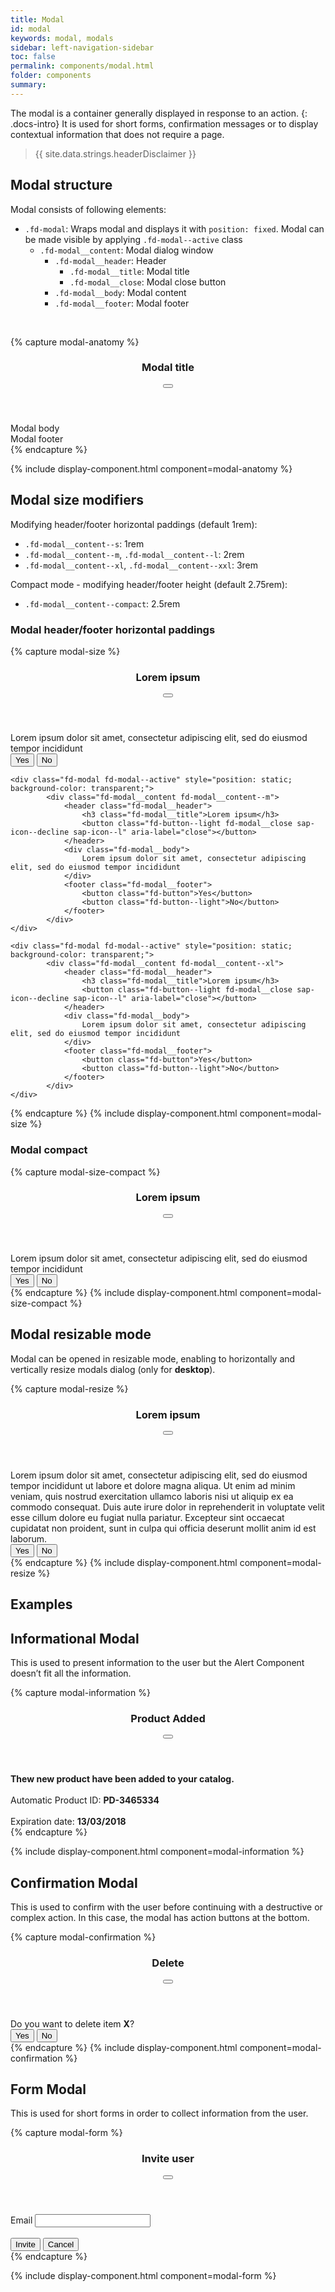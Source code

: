 ```yaml
---
title: Modal
id: modal
keywords: modal, modals
sidebar: left-navigation-sidebar
toc: false
permalink: components/modal.html
folder: components
summary:
---
```


The modal is a container generally displayed in response to an action.
{: .docs-intro}
It is used for short forms, confirmation messages or to display contextual information that does not require a page.

> {{ site.data.strings.headerDisclaimer }}

## Modal structure
Modal consists of following elements:
<ul>
    <li><code>.fd-modal</code>: Wraps modal and displays it with <code>position: fixed</code>. Modal can be made visible by applying <code style="white-space:nowrap;">.fd-modal--active</code> class
        <ul>
            <li><code>.fd-modal__content</code>: Modal dialog window
                <ul>
                    <li><code>.fd-modal__header</code>: Header
                        <ul>
                            <li><code>.fd-modal__title</code>: Modal title</li>
                            <li><code>.fd-modal__close</code>: Modal close button</li> 
                        </ul>
                    </li>
                    <li><code>.fd-modal__body</code>: Modal content</li>
                    <li><code>.fd-modal__footer</code>: Modal footer</li>
                </ul>
            </li>
        </ul>
    </li>
</ul>

<br>

{% capture modal-anatomy %}
    <div class="fd-modal fd-modal--active" style="position: static; background-color: transparent;">
        <div class="fd-modal__content">
            <header class="fd-modal__header">
                <h3 class="fd-modal__title">Modal title</h3>
                <button class="fd-button--light fd-modal__close sap-icon--decline sap-icon--l" aria-label="close"></button>
            </header>
            <div class="fd-modal__body">
                Modal body
            </div>
            <footer class="fd-modal__footer">
                Modal footer
            </footer>
        </div>
    </div>
{% endcapture %}

{% include display-component.html component=modal-anatomy %}


## Modal size modifiers
Modifying header/footer horizontal paddings (default 1rem):
<ul>
    <li><code>.fd-modal__content--s</code>: 1rem</li>
    <li><code>.fd-modal__content--m</code>, <code>.fd-modal__content--l</code>: 2rem</li>
    <li><code>.fd-modal__content--xl</code>, <code>.fd-modal__content--xxl</code>: 3rem</li>
</ul>

Compact mode - modifying header/footer height (default 2.75rem):
<ul>
    <li><code>.fd-modal__content--compact</code>: 2.5rem</li>
</ul>


### Modal header/footer horizontal paddings
{% capture modal-size %}
    <div class="fd-modal fd-modal--active" style="position: static; background-color: transparent;">
        <div class="fd-modal__content fd-modal__content--s">
            <header class="fd-modal__header">
                <h3 class="fd-modal__title">Lorem ipsum</h3>
                <button class="fd-button--light fd-modal__close sap-icon--decline sap-icon--l" aria-label="close"></button>
            </header>
            <div class="fd-modal__body">
                Lorem ipsum dolor sit amet, consectetur adipiscing elit, sed do eiusmod tempor incididunt
            </div>
            <footer class="fd-modal__footer">
                <button class="fd-button">Yes</button>
                <button class="fd-button--light">No</button>
            </footer>
        </div>
    </div>
    
    <div class="fd-modal fd-modal--active" style="position: static; background-color: transparent;">
            <div class="fd-modal__content fd-modal__content--m">
                <header class="fd-modal__header">
                    <h3 class="fd-modal__title">Lorem ipsum</h3>
                    <button class="fd-button--light fd-modal__close sap-icon--decline sap-icon--l" aria-label="close"></button>
                </header>
                <div class="fd-modal__body">
                    Lorem ipsum dolor sit amet, consectetur adipiscing elit, sed do eiusmod tempor incididunt
                </div>
                <footer class="fd-modal__footer">
                    <button class="fd-button">Yes</button>
                    <button class="fd-button--light">No</button>
                </footer>
            </div>
    </div>
    
    <div class="fd-modal fd-modal--active" style="position: static; background-color: transparent;">
            <div class="fd-modal__content fd-modal__content--xl">
                <header class="fd-modal__header">
                    <h3 class="fd-modal__title">Lorem ipsum</h3>
                    <button class="fd-button--light fd-modal__close sap-icon--decline sap-icon--l" aria-label="close"></button>
                </header>
                <div class="fd-modal__body">
                    Lorem ipsum dolor sit amet, consectetur adipiscing elit, sed do eiusmod tempor incididunt
                </div>
                <footer class="fd-modal__footer">
                    <button class="fd-button">Yes</button>
                    <button class="fd-button--light">No</button>
                </footer>
            </div>
    </div>
        
{% endcapture %}
{% include display-component.html component=modal-size %}

### Modal compact
{% capture modal-size-compact %}
    <div class="fd-modal fd-modal--active" style="position: static; background-color: transparent;">
        <div class="fd-modal__content fd-modal__content--compact">
            <header class="fd-modal__header">
                <h3 class="fd-modal__title">Lorem ipsum</h3>
                <button class="fd-button--light fd-modal__close sap-icon--decline sap-icon--l" aria-label="close"></button>
            </header>
            <div class="fd-modal__body">
                Lorem ipsum dolor sit amet, consectetur adipiscing elit, sed do eiusmod tempor incididunt
            </div>
            <footer class="fd-modal__footer">
                <button class="fd-button">Yes</button>
                <button class="fd-button--light">No</button>
            </footer>
        </div>
    </div>
{% endcapture %}
{% include display-component.html component=modal-size-compact %}

## Modal resizable mode
Modal can be opened in resizable mode, enabling to horizontally and vertically resize modals dialog (only for <b>desktop</b>).

{% capture modal-resize %}
    <div class="fd-modal fd-modal--active" style="position: static; background-color: transparent;">
        <div class="fd-modal__content fd-modal__content--resizable">
            <header class="fd-modal__header">
                <h3 class="fd-modal__title">Lorem ipsum</h3>
                <button class="fd-button--light fd-modal__close sap-icon--decline sap-icon--l" aria-label="close"></button>
            </header>
            <div class="fd-modal__body">
                Lorem ipsum dolor sit amet, consectetur adipiscing elit, sed do eiusmod tempor incididunt ut labore et dolore magna aliqua. Ut enim ad minim veniam, quis nostrud exercitation ullamco laboris nisi ut aliquip ex ea commodo consequat. Duis aute irure dolor in reprehenderit in voluptate velit esse cillum dolore eu fugiat nulla pariatur. Excepteur sint occaecat cupidatat non proident, sunt in culpa qui officia deserunt mollit anim id est laborum.
            </div>
            <footer class="fd-modal__footer">
                <button class="fd-button">Yes</button>
                <button class="fd-button--light">No</button>
            </footer>
        </div>
    </div>
{% endcapture %}
{% include display-component.html component=modal-resize %}



## Examples
## Informational Modal
This is used to present information to the user but the Alert Component doesn’t fit all the information.

{% capture modal-information %}
    <div class="fd-modal fd-modal--active" style="position: static; background-color: transparent;">
        <div class="fd-modal__content" role="document">
            <header class="fd-modal__header">
                <h3 class="fd-modal__title">Product Added</h3>
                <button class="fd-button--light fd-modal__close sap-icon--decline sap-icon--l" aria-label="close"></button>
            </header>
            <div class="fd-modal__body">
                <b>Thew new product have been added to your catalog.</b><br/>
                <br/>
                Automatic Product ID: <b>PD-3465334</b><br/>
                <br/>
                Expiration date: <b>13/03/2018</b><br/>
            </div>
        </div>
    </div>
{% endcapture %}

{% include display-component.html component=modal-information %}

## Confirmation Modal
This is used to confirm with the user before continuing with a destructive or complex action. In this case, the modal has action buttons at the bottom.

{% capture modal-confirmation %}
    <div class="fd-modal fd-modal--active" style="position: static; background-color: transparent;">
        <div class="fd-modal__content" role="document">
            <header class="fd-modal__header">
            <h3 class="fd-modal__title">Delete</h3>
                <button class="fd-button--light fd-modal__close sap-icon--decline sap-icon--l" aria-label="close"></button>
            </header>
            <div class="fd-modal__body">
                Do you want to delete item <b>X</b>?
            </div>
            <footer class="fd-modal__footer">
                <button class="fd-button">Yes</button>
                <button class="fd-button--light">No</button>
            </footer>
        </div>
    </div>
{% endcapture %}
{% include display-component.html component=modal-confirmation %}

## Form Modal
This is used for short forms in order to collect information from the user.

{% capture modal-form %}
    <div class="fd-modal fd-modal--active" style="position: static; background-color: transparent;">
        <div class="fd-modal__content" role="document">
            <header class="fd-modal__header">
            <h3 class="fd-modal__title">Invite user</h3>
                <button class="fd-button--light fd-modal__close sap-icon--decline sap-icon--l" aria-label="close"></button>
            </header>
            <div class="fd-modal__body">
                <div class="fd-form-item">
                    <label class="fd-form-label" aria-required="true" for="input-2">Email</label>
                    <input class="fd-input" type="text" id="input-2">
                </div>            
            </div>
            <footer class="fd-modal__footer">
                <button class="fd-button">Invite</button>
                <button class="fd-button--light">Cancel</button>
            </footer>
        </div>
    </div>
{% endcapture %}

{% include display-component.html component=modal-form %}

